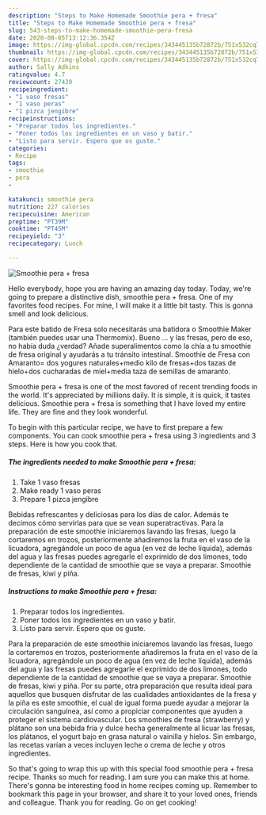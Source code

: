 ```yaml
---
description: "Steps to Make Homemade Smoothie pera + fresa"
title: "Steps to Make Homemade Smoothie pera + fresa"
slug: 543-steps-to-make-homemade-smoothie-pera-fresa
date: 2020-08-05T13:12:36.354Z
image: https://img-global.cpcdn.com/recipes/343445135b72872b/751x532cq70/smoothie-pera-fresa-foto-principal.jpg
thumbnail: https://img-global.cpcdn.com/recipes/343445135b72872b/751x532cq70/smoothie-pera-fresa-foto-principal.jpg
cover: https://img-global.cpcdn.com/recipes/343445135b72872b/751x532cq70/smoothie-pera-fresa-foto-principal.jpg
author: Sally Adkins
ratingvalue: 4.7
reviewcount: 27439
recipeingredient:
- "1 vaso fresas"
- "1 vaso peras"
- "1 pizca jengibre"
recipeinstructions:
- "Preparar todos los ingredientes."
- "Poner todos los ingredientes en un vaso y batir."
- "Listo para servir. Espero que os guste."
categories:
- Recipe
tags:
- smoothie
- pera
- 

katakunci: smoothie pera  
nutrition: 227 calories
recipecuisine: American
preptime: "PT39M"
cooktime: "PT45M"
recipeyield: "3"
recipecategory: Lunch

---
```



![Smoothie pera + fresa](https://img-global.cpcdn.com/recipes/343445135b72872b/751x532cq70/smoothie-pera-fresa-foto-principal.jpg)

Hello everybody, hope you are having an amazing day today. Today, we're going to prepare a distinctive dish, smoothie pera + fresa. One of my favorites food recipes. For mine, I will make it a little bit tasty. This is gonna smell and look delicious.

Para este batido de Fresa solo necesitarás una batidora o Smoothie Maker (también puedes usar una Thermomix). Bueno … y las fresas, pero de eso, no había duda ¿verdad? Añade superalimentos como la chía a tu smoothie de fresa original y ayudarás a tu tránsito intestinal. Smoothie de Fresa con Amaranto= dos yogures naturales+medio kilo de fresas+dos tazas de hielo+dos cucharadas de miel+media taza de semillas de amaranto.

Smoothie pera + fresa is one of the most favored of recent trending foods in the world. It's appreciated by millions daily. It is simple, it is quick, it tastes delicious. Smoothie pera + fresa is something that I have loved my entire life. They are fine and they look wonderful.


To begin with this particular recipe, we have to first prepare a few components. You can cook smoothie pera + fresa using 3 ingredients and 3 steps. Here is how you cook that.

<!--inarticleads1-->

##### The ingredients needed to make Smoothie pera + fresa:

1. Take 1 vaso fresas
1. Make ready 1 vaso peras
1. Prepare 1 pizca jengibre


Bebidas refrescantes y deliciosas para los días de calor. Además te decimos cómo servirlas para que se vean superatractivas. Para la preparación de este smoothie iniciaremos lavando las fresas, luego la cortaremos en trozos, posteriormente añadiremos la fruta en el vaso de la licuadora, agregándole un poco de agua (en vez de leche líquida), además del agua y las fresas puedes agregarle el exprimido de dos limones, todo dependiente de la cantidad de smoothie que se vaya a preparar. Smoothie de fresas, kiwi y piña. 

<!--inarticleads2-->

##### Instructions to make Smoothie pera + fresa:

1. Preparar todos los ingredientes.
1. Poner todos los ingredientes en un vaso y batir.
1. Listo para servir. Espero que os guste.


Para la preparación de este smoothie iniciaremos lavando las fresas, luego la cortaremos en trozos, posteriormente añadiremos la fruta en el vaso de la licuadora, agregándole un poco de agua (en vez de leche líquida), además del agua y las fresas puedes agregarle el exprimido de dos limones, todo dependiente de la cantidad de smoothie que se vaya a preparar. Smoothie de fresas, kiwi y piña. Por su parte, otra preparación que resulta ideal para aquellos que busquen disfrutar de las cualidades antioxidantes de la fresa y la piña es este smoothie, el cual de igual forma puede ayudar a mejorar la circulación sanguínea, así como a propiciar componentes que ayuden a proteger el sistema cardiovascular. Los smoothies de fresa (strawberry) y plátano son una bebida fría y dulce hecha generalmente al licuar las fresas, los plátanos, el yogurt bajo en grasa natural o vainilla y hielos. Sin embargo, las recetas varían a veces incluyen leche o crema de leche y otros ingredientes. 

So that's going to wrap this up with this special food smoothie pera + fresa recipe. Thanks so much for reading. I am sure you can make this at home. There's gonna be interesting food in home recipes coming up. Remember to bookmark this page in your browser, and share it to your loved ones, friends and colleague. Thank you for reading. Go on get cooking!
